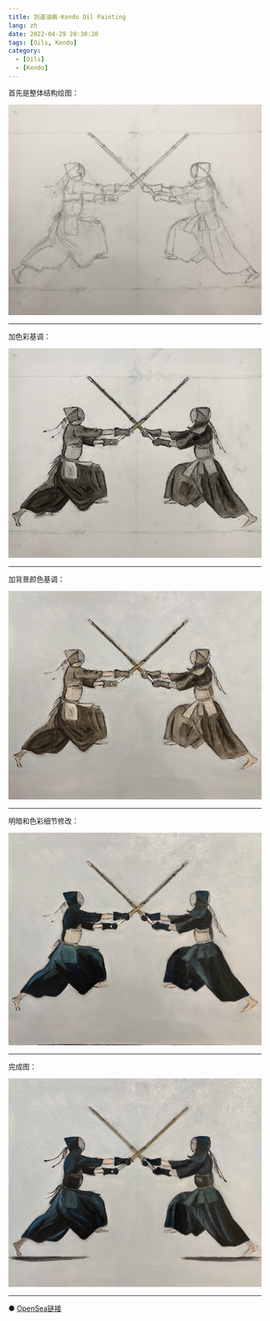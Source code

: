 ```yaml
---
title: 剑道油画-Kendo Oil Painting
lang: zh
date: 2022-04-29 20:30:20
tags: [Oils, Kendo]
category: 
  - [Oils]
  - [Kendo]
---
```


首先是整体结构绘图：

![kendo](/image/Oils/kendo/kendo_1.jpeg)

----------------------------------------  

加色彩基调：

![kendo](/image/Oils/kendo/kendo_2.jpeg)

----------------------------------------  

加背景颜色基调：

![kendo](/image/Oils/kendo/kendo_3.jpeg)

----------------------------------------  

明暗和色彩细节修改：

![kendo](/image/Oils/kendo/kendo_4.jpeg)

----------------------------------------  

完成图：

![kendo](/image/Oils/kendo/kendo_5.jpeg)

----------------------------------------  

● [OpenSea链接](https://opensea.io/assets/ethereum/0x495f947276749ce646f68ac8c248420045cb7b5e/5538608732828411082250453030091092578936762873171210564831323256624185868289 "Kendo Oil Painting")

<nft-card
contractAddress="0x495f947276749ce646f68ac8c248420045cb7b5e"
tokenId="5538608732828411082250453030091092578936762873171210564831323256624185868289">
</nft-card>
<script src="https://unpkg.com/embeddable-nfts/dist/nft-card.min.js"></script>
